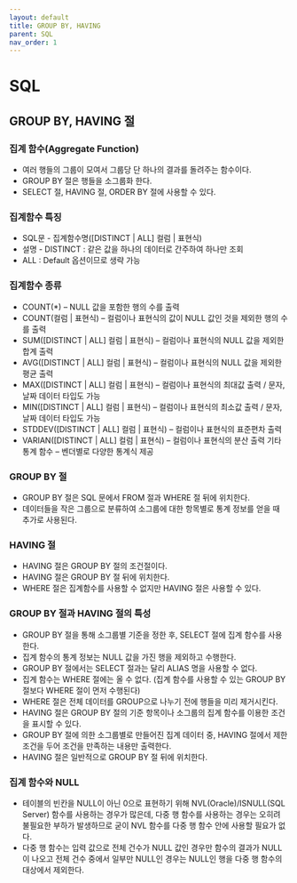 ```yaml
---
layout: default
title: GROUP BY, HAVING
parent: SQL
nav_order: 1
---
```


# SQL

## GROUP BY, HAVING 절

### 집계 함수(Aggregate Function)
- 여러 행들의 그룹이 모여서 그룹당 단 하나의 결과를 돌려주는 함수이다.
- GROUP BY 절은 행들을 소그룹화 한다.
- SELECT 절, HAVING 절, ORDER BY 절에 사용할 수 있다.

### 집계함수 특징
- SQL문 - 집계함수명([DISTINCT \| ALL] 컬럼 \| 표현식)
- 설명 - DISTINCT : 같은 값을 하나의 데이터로 간주하여 하나만 조회
- ALL : Default 옵션이므로 생략 가능

### 집계함수 종류
- COUNT(*) – NULL 값을 포함한 행의 수를 출력
- COUNT(컬럼 \| 표현식) – 컬럼이나 표현식의 값이 NULL 값인 것을 제외한 행의 수를 출력
- SUM([DISTINCT \| ALL] 컬럼 \| 표현식) – 컬럼이나 표현식의 NULL 값을 제외한 합계 출력
- AVG([DISTINCT \| ALL] 컬럼 \| 표현식) – 컬럼이나 표현식의 NULL 값을 제외한 평균 출력
- MAX([DISTINCT \| ALL] 컬럼 \| 표현식) – 컬럼이나 표현식의 최대값 출력 / 문자, 날짜 데이터 타입도 가능
- MIN([DISTINCT \| ALL] 컬럼 \| 표현식) – 컬럼이나 표현식의 최소값 출력 / 문자, 날짜 데이터 타입도 가능
- STDDEV([DISTINCT \| ALL] 컬럼 \| 표현식) – 컬럼이나 표현식의 표준편차 출력
- VARIAN([DISTINCT \| ALL] 컬럼 \| 표현식) – 컬럼이나 표현식의 분산 출력
기타 통계 함수 – 벤더별로 다양한 통계식 제공 

### GROUP BY 절
- GROUP BY 절은 SQL 문에서 FROM 절과 WHERE 절 뒤에 위치한다.
- 데이터들을 작은 그룹으로 분류하여 소그룹에 대한 항목별로 통계 정보를 얻을 때 추가로 사용된다. 

### HAVING 절
- HAVING 절은 GROUP BY 절의 조건절이다.
- HAVING 절은 GROUP BY 절 뒤에 위치한다.
- WHERE 절은 집계함수를 사용할 수 없지만 HAVING 절은 사용할 수 있다.

### GROUP BY 절과 HAVING 절의 특성
- GROUP BY 절을 통해 소그룹별 기준을 정한 후, SELECT 절에 집계 함수를 사용한다.
- 집계 함수의 통계 정보는 NULL 값을 가진 행을 제외하고 수행한다.
- GROUP BY 절에서는 SELECT 절과는 달리 ALIAS 명을 사용할 수 없다.
- 집계 함수는 WHERE 절에는 올 수 없다. (집계 함수를 사용할 수 있는 GROUP BY 절보다 WHERE 절이 먼저 수행된다)
- WHERE 절은 전체 데이터를 GROUP으로 나누기 전에 행들을 미리 제거시킨다.
- HAVING 절은 GROUP BY 절의 기준 항목이나 소그룹의 집계 함수를 이용한 조건을 표시할 수 있다.
- GROUP BY 절에 의한 소그룹별로 만들어진 집계 데이터 중, HAVING 절에서 제한 조건을 두어 조건을 만족하는 내용만 출력한다.
- HAVING 절은 일반적으로 GROUP BY 절 뒤에 위치한다.

### 집계 함수와 NULL
- 테이블의 빈칸을 NULL이 아닌 0으로 표현하기 위해 NVL(Oracle)/ISNULL(SQL Server) 함수를 사용하는 경우가 많은데, 다중 행 함수를 사용하는 경우는 오히려 불필요한 부하가 발생하므로 굳이 NVL 함수를 다중 행 함수 안에 사용할 필요가 없다.
- 다중 행 함수는 입력 값으로 전체 건수가 NULL 값인 경우만 함수의 결과가 NULL이 나오고 전체 건수 중에서 일부만 NULL인 경우는 NULL인 행을 다중 행 함수의 대상에서 제외한다.